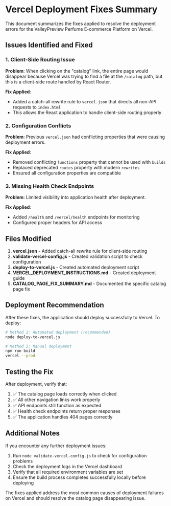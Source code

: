 # Vercel Deployment Fixes Summary

This document summarizes the fixes applied to resolve the deployment errors for the ValleyPreview Perfume E-commerce Platform on Vercel.

## Issues Identified and Fixed

### 1. Client-Side Routing Issue
**Problem**: When clicking on the "catalog" link, the entire page would disappear because Vercel was trying to find a file at the `/catalog` path, but this is a client-side route handled by React Router.

**Fix Applied**:
- Added a catch-all rewrite rule to `vercel.json` that directs all non-API requests to `index.html`
- This allows the React application to handle client-side routing properly

### 2. Configuration Conflicts
**Problem**: Previous `vercel.json` had conflicting properties that were causing deployment errors.

**Fix Applied**:
- Removed conflicting `functions` property that cannot be used with `builds`
- Replaced deprecated `routes` property with modern `rewrites`
- Ensured all configuration properties are compatible

### 3. Missing Health Check Endpoints
**Problem**: Limited visibility into application health after deployment.

**Fix Applied**:
- Added `/health` and `/vercel/health` endpoints for monitoring
- Configured proper headers for API access

## Files Modified

1. **vercel.json** - Added catch-all rewrite rule for client-side routing
2. **validate-vercel-config.js** - Created validation script to check configuration
3. **deploy-to-vercel.js** - Created automated deployment script
4. **VERCEL_DEPLOYMENT_INSTRUCTIONS.md** - Created deployment guide
5. **CATALOG_PAGE_FIX_SUMMARY.md** - Documented the specific catalog page fix

## Deployment Recommendation

After these fixes, the application should deploy successfully to Vercel. To deploy:

```bash
# Method 1: Automated deployment (recommended)
node deploy-to-vercel.js

# Method 2: Manual deployment
npm run build
vercel --prod
```

## Testing the Fix

After deployment, verify that:

1. ✅ The catalog page loads correctly when clicked
2. ✅ All other navigation links work properly
3. ✅ API endpoints still function as expected
4. ✅ Health check endpoints return proper responses
5. ✅ The application handles 404 pages correctly

## Additional Notes

If you encounter any further deployment issues:

1. Run `node validate-vercel-config.js` to check for configuration problems
2. Check the deployment logs in the Vercel dashboard
3. Verify that all required environment variables are set
4. Ensure the build process completes successfully locally before deploying

The fixes applied address the most common causes of deployment failures on Vercel and should resolve the catalog page disappearing issue.